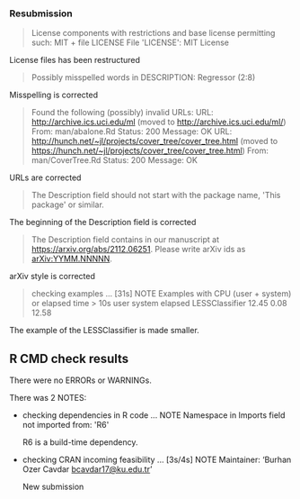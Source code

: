 ### Resubmission

> License components with restrictions and base license permitting such:
  MIT + file LICENSE
File 'LICENSE':
  MIT License
  
  License files has been restructured

> Possibly misspelled words in DESCRIPTION:
  Regressor (2:8)
  
  Misspelling is corrected

> Found the following (possibly) invalid URLs:
  URL: http://archive.ics.uci.edu/ml (moved to http://archive.ics.uci.edu/ml/)
    From: man/abalone.Rd
    Status: 200
    Message: OK
  URL: http://hunch.net/~jl/projects/cover_tree/cover_tree.html (moved to https://hunch.net/~jl/projects/cover_tree/cover_tree.html)
    From: man/CoverTree.Rd
    Status: 200
    Message: OK
    
  URLs are corrected

> The Description field should not start with the package name,
  'This package' or similar.
  
  The beginning of the Description field is corrected
  
> The Description field contains
  in our manuscript at https://arxiv.org/abs/2112.06251.
Please write arXiv ids as <arXiv:YYMM.NNNNN>.

  arXiv style is corrected
  
> checking examples ... [31s] NOTE
Examples with CPU (user + system) or elapsed time > 10s
                user system elapsed
LESSClassifier 12.45   0.08   12.58

  The example of the LESSClassifier is made smaller.



## R CMD check results
There were no ERRORs or WARNINGs. 

There was 2 NOTES:

* checking dependencies in R code ... NOTE
  Namespace in Imports field not imported from: 'R6'

  R6 is a build-time dependency.
  
* checking CRAN incoming feasibility ... [3s/4s] NOTE
  Maintainer: ‘Burhan Ozer Cavdar <bcavdar17@ku.edu.tr>’

  New submission

